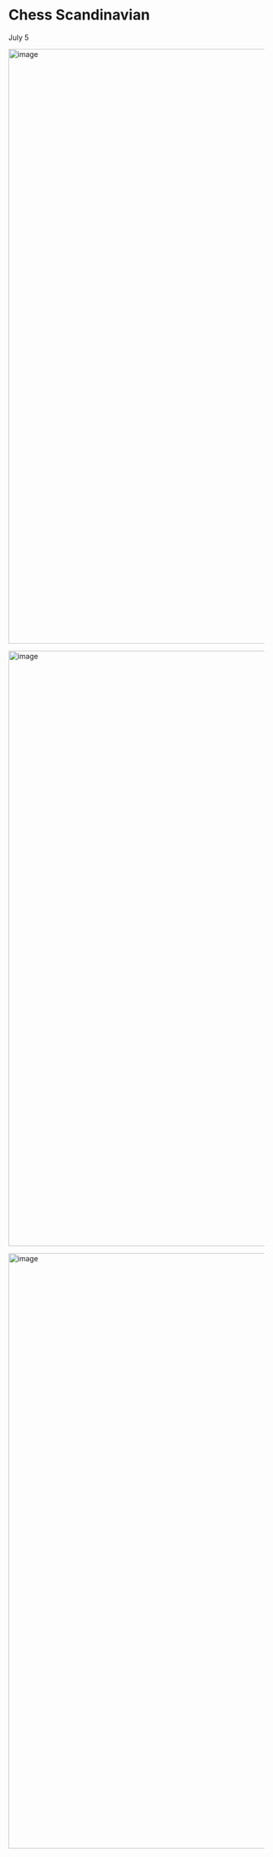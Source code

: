 # Chess Scandinavian

July 5

<a href="https://www.chess.com/game/live/108094210182?username=kuvos"><img width="1171" alt="image" src="https://github.com/vjeux/chess-training/assets/197597/a614524f-6ad1-4a60-839c-969e5a75eb70"></a>

<a href="https://www.chess.com/game/live/108094170514?username=kuvos"><img width="1172" alt="image" src="https://github.com/vjeux/chess-training/assets/197597/b356f492-a23d-4281-9ca3-bb8ff6859e10"></a>

<a href="https://www.chess.com/game/live/108094014644?username=kuvos"><img width="1172" alt="image" src="https://github.com/vjeux/chess-training/assets/197597/05039de0-5f64-4da0-b8f2-7a9e08d7e6ee"></a>
